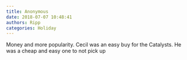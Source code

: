 ```yaml
---
title: Anonymous
date: 2018-07-07 10:48:41
authors: Ripp
categories: Holiday
---
```


 Money and more popularity. Cecil was an easy buy for the Catalysts.  He was a cheap and easy one to not pick up